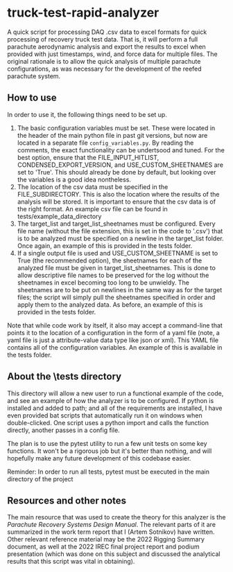 # truck-test-rapid-analyzer
A quick script for processing DAQ .csv data to excel formats for quick processing of recovery truck test data. That is, it will perform a full parachute aerodynamic analysis and export the results to excel when provided with just timestamps, wind, and force data for multiple files. The original rationale is to allow the quick analysis of multiple parachute configurations, as was necessary for the development of the reefed parachute system. 

## How to use

In order to use it, the following things need to be set up.

 1. The basic configuration variables must be set. These were located in the header of the main python file in past git versions, but now are located in a separate file `config_variables.py`. By reading the comments, the exact functionality can be undertsood and tuned. For the best option, ensure that the FILE_INPUT_HITLIST, CONDENSED_EXPORT_VERSION, and USE_CUSTOM_SHEETNAMES are set to 'True'. This should already be done by default, but looking over the variables is a good idea nontheless.
 2. The location of the csv data must be specified in the FILE_SUBDIRECTORY. This is also the location where the results of the analysis will be stored. It is important to ensure that the csv data is of the right format. An example csv file can be found in tests/example_data_directory
 3. The target_list and target_list_sheetnames must be configured. Every file name (without the file extension, this is set in the code to '.csv') that is to be analyzed must be specified on a newline in the target_list folder. Once again, an example of this is provided in the tests folder. 
 4. If a single output file is used and USE_CUSTOM_SHEETNAME is set to True (the recommended option), the sheetnames for each of the analyzed file must be given in target_list_sheetnames. This is done to allow descriptive file names to be preserved for the log without the sheetnames in excel becoming too long to be unwieldy. The sheetnames are to be put on newlines in the same way as for the target files; the script will simply pull the sheetnames specified in order and apply them to the analyzed data. As before, an example of this is provided in the tests folder.
 
Note that while code work by itself, it also may accept a command-line that points it to the location of a configuration in the form of a yaml file (note, a yaml file is just a attribute-value data type like json or xml). This YAML file contains all of the configuration variables. An example of this is available in the tests folder.
 
## About the \tests directory

This directory will allow a new user to run a functional example of the code, and see an example of how the analyzer is to be configured. If python is installed and added to path; and all of the requirements are installed, I have even provided bat scripts that automatically run it on windows when double-clicked. One script uses a python import and calls the function directly, another passes in a config file.


The plan is to use the pytest utility to run a few unit tests on some key functions. It won't be a rigorous job but it's better than nothing, and will hopefully make any future development of this codebase easier.

Reminder: In order to run all tests, pytest must be executed in the main directory of the project
 
 

## Resources and other notes

The main resource that was used to create the theory for this analyzer is the *Parachute Recovery Systems Design Manual*. The relevant parts of it are summarized in the work term report that I (Artem Sotnikov) have written. Other relevant reference material may be the 2022 Rigging Summary document, as well at the 2022 IREC final project report and podium presentation (which was done on this subject and discussed the analytical results that this script was vital in obtaining). 
 
